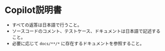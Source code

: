# Copilot説明書

- すべての返答は日本語で行うこと。
- ソースコードのコメント、テストケース、ドキュメントは日本語で記述すること。
- 必要に応じて `docs/**/*` に存在するドキュメントを参照すること。
